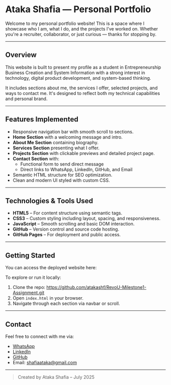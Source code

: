 # Ataka Shafia — Personal Portfolio

Welcome to my personal portfolio website! This is a space where I showcase who I am, what I do, and the projects I’ve worked on. Whether you're a recruiter, collaborator, or just curious — thanks for stopping by.

---

## Overview

This website is built to present my profile as a student in Entrepreneurship Business Creation and System Information with a strong interest in technology, digital product development, and system-based thinking.

It includes sections about me, the services I offer, selected projects, and ways to contact me. It's designed to reflect both my technical capabilities and personal brand.

---

## Features Implemented

- Responsive navigation bar with smooth scroll to sections.
- **Home Section** with a welcoming message and intro.
- **About Me Section** containing biography.
- **Services Section** presenting what I offer.
- **Projects Section** with clickable previews and detailed project page.
- **Contact Section** with:
  - Functional form to send direct message
  - Direct links to WhatsApp, LinkedIn, GitHub, and Email
- Semantic HTML structure for SEO optimization.
- Clean and modern UI styled with custom CSS.

---

## Technologies & Tools Used

- **HTML5** – For content structure using semantic tags.
- **CSS3** – Custom styling including layout, spacing, and responsiveness.
- **JavaScript** – Smooth scrolling and basic DOM interaction.
- **GitHub** – Version control and source code hosting.
- **GitHub Pages** – For deployment and public access.

---

## Getting Started

You can access the deployed website here:  


To explore or run it locally:
1. Clone the repo:  https://github.com/atakashf/RevoU-Milestone1-Assignment.git
2. Open `index.html` in your browser.
3. Navigate through each section via navbar or scroll.

---

## Contact

Feel free to connect with me via:
- [WhatsApp](https://wa.me/6285155388761)
- [LinkedIn](https://linkedin.com/in/ataka-shafia-b06854327)
- [GitHub](https://github.com/atakashf)
- Email: shafiaataka@gmail.com

---

> Created by Ataka Shafia – July 2025

